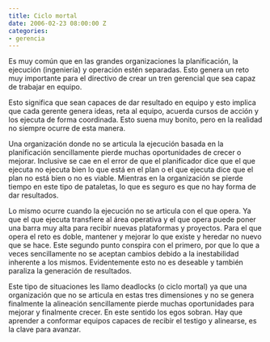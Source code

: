 ```yaml
---
title: Ciclo mortal
date: 2006-02-23 08:00:00 Z
categories:
- gerencia
---
```


Es muy común que en las grandes organizaciones la planificación, la ejecución (ingeniería) y operación estén separadas. Esto genera un reto muy importante para el directivo de crear un tren gerencial que sea capaz de trabajar en equipo.

Esto significa que sean capaces de dar resultado en equipo y esto implica que cada gerente genera ideas, reta al equipo, acuerda cursos de acción y los ejecuta de forma coordinada. Esto suena muy bonito, pero en la realidad no siempre ocurre de esta manera.

Una organización donde no se articula la ejecución basada en la planificación sencillamente pierde muchas oportunidades de crecer o mejorar. Inclusive se cae en el error de que el planificador dice que el que ejecuta no ejecuta bien lo que está en el plan o el que ejecuta dice que el plan no está bien o no es viable. Mientras en la organización se pierde tiempo en este tipo de pataletas, lo que es seguro es que no hay forma de dar resultados. 

Lo mismo ocurre cuando la ejecución no se articula con el que opera. Ya que el que ejecuta transfiere al área operativa y el que opera puede poner una barra muy alta para recibir nuevas plataformas y proyectos. Para el que opera el reto es doble, mantener y mejorar lo que existe y heredar no nuevo que se hace. Este segundo punto conspira con el primero, por que lo que a veces sencillamente no se aceptan cambios debido a la inestabilidad inherente a los mismos. Evidentemente esto no es deseable y también paraliza la generación de resultados.

Este tipo de situaciones les llamo deadlocks (o ciclo mortal) ya que una organización que no se articula en estas tres dimensiones y no se genera finalmente la alineación sencillamente pierde muchas oportunidades para mejorar y finalmente crecer. En este sentido los egos sobran. Hay que aprender a conformar equipos capaces de recibir el testigo y alinearse, es la clave para avanzar.